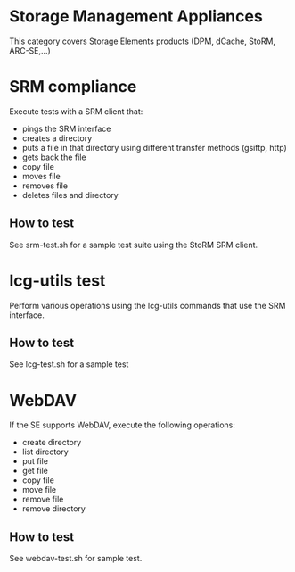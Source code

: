 Storage Management Appliances
=============================

This category covers Storage Elements products (DPM, dCache, StoRM, ARC-SE,...)

# SRM compliance

Execute tests with a SRM client that:
* pings the SRM interface
* creates a directory
* puts a file in that directory using different transfer methods (gsiftp, http)
* gets back the file
* copy file
* moves file
* removes file
* deletes files and directory

## How to test

See srm-test.sh for a sample test suite using the StoRM SRM client.

# lcg-utils test

Perform various operations using the lcg-utils commands that use the SRM interface.

## How to test

See lcg-test.sh for a sample test

# WebDAV 

If the SE supports WebDAV, execute the following operations:
* create directory
* list directory
* put file
* get file
* copy file
* move file
* remove file
* remove directory

## How to test 

See webdav-test.sh for sample test.
